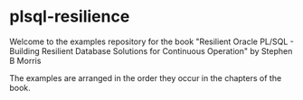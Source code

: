# plsql-resilience

Welcome to the examples repository for the book
"Resilient Oracle PL/SQL -
Building Resilient Database Solutions for
Continuous Operation"
by Stephen B Morris

The examples are arranged in the order they occur in the chapters of the book.

